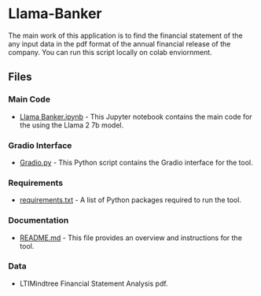 # Llama-Banker
The main work of this application is to find the financial statement of the any input data in the pdf format of the annual financial release of the company. You can run this script locally on colab enviornment.

## Files

### Main Code

- [Llama Banker.ipynb](#) - This Jupyter notebook contains the main code for the using the Llama 2 7b model.

### Gradio Interface

- [Gradio.py](#) - This Python script contains the Gradio interface for the tool.

### Requirements

- [requirements.txt](#) - A list of Python packages required to run the tool.

### Documentation

- [README.md](#) - This file provides an overview and instructions for the tool.

### Data
- LTIMindtree Financial Statement Analysis pdf.
 
